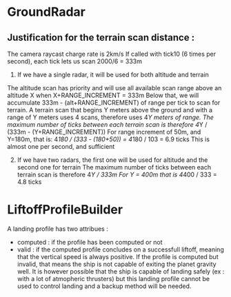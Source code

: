 # GroundRadar

## Justification for the terrain scan distance :

The camera raycast charge rate is 2km/s
If called with tick10 (6 times per second), each tick lets us scan 2000/6 = 333m

1) If we have a single radar, it will be used for both altitude and terrain
	
The altitude scan has priority and will use all available scan range above an altitude X when X+RANGE_INCREMENT = 333m
Below that, we will accumulate 333m - (alt+RANGE_INCREMENT) of range per tick to scan for terrain.
A terrain scan that begins Y meters above the ground and with a range of Y meters uses 4 scans, therefore uses 4*Y meters of range.
The maximum number of ticks between each terrain scan is therefore  4*Y / (333m - (Y+RANGE_INCREMENT))
For range increment of 50m, and Y=180m, that is:
4*180 / (333 - (180+50)) = 4*180 / 103 = 6.9 ticks
This is almost one per second, and sufficient


2) If we have two radars, the first one will be used for altitude and the second one for terrain
The maximum number of ticks between each terrain scan is therefore  4*Y / 333m
For Y = 400m that is 4*400 / 333 = 4.8 ticks

# LiftoffProfileBuilder

A landing profile has two attribues :
- computed : if the profile has been computed or not
- valid    : if the computed profile concludes on a successfull liftoff, meaning that the vertical
speed is always positive. If the profile is computed but invalid, that means the ship is not capable
of exiting the planet gravity well. It is however possible that the ship is capable of landing safely
(ex : with a lot of atmopheric thrusters) but this landing profile cannot be used to control landing
and a backup method will be needed.
